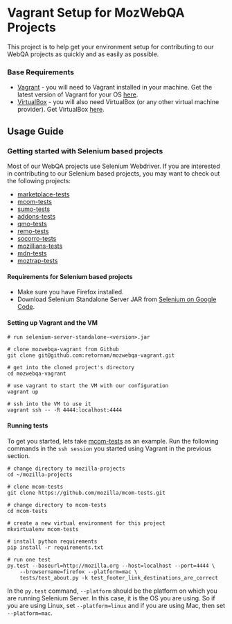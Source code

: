 # Vagrant Setup for MozWebQA Projects

This project is to help get your environment setup for contributing to our
WebQA projects as quickly and as easily as possible.

### Base Requirements

- [Vagrant][Vag] - you will need to Vagrant installed in your machine. Get 
  the latest version of Vagrant for your OS [here][VagDL].
- [VirtualBox][VB] - you will also need VirtualBox (or any other virtual 
  machine provider). Get VirtualBox [here][VBDL].

[Vag]: http://www.vagrantup.com/
[VagDL]: http://downloads.vagrantup.com/
[VB]: https://www.virtualbox.org/
[VBDL]: https://www.virtualbox.org/wiki/Downloads

## Usage Guide

### Getting started with Selenium based projects

Most of our WebQA projects use Selenium Webdriver. If you are interested in
contributing to our Selenium based projects, you may want to check out the
following projects:

- [marketplace-tests](https://github.com/mozilla/marketplace-tests)
- [mcom-tests](https://github.com/mozilla/mcom-tests)
- [sumo-tests](https://github.com/mozilla/sumo-tests)
- [addons-tests](https://github.com/mozilla/Addon-Tests)
- [qmo-tests](https://github.com/mozilla/qmo-tests)
- [remo-tests](https://github.com/mozilla/remo-tests)
- [socorro-tests](https://github.com/mozilla/Socorro-Tests)
- [mozillians-tests](https://github.com/mozilla/mozillians-tests)
- [mdn-tests](https://github.com/mozilla/mdn-tests)
- [moztrap-tests](https://github.com/mozilla/moztrap-tests)

#### Requirements for Selenium based projects

- Make sure you have Firefox installed.
- Download Selenium Standalone Server JAR from [Selenium on Google Code][GC].

[GC]: http://code.google.com/p/selenium/downloads/list

#### Setting up Vagrant and the VM

```
# run selenium-server-standalone-<version>.jar

# clone mozwebqa-vagrant from Github
git clone git@github.com:retornam/mozwebqa-vagrant.git

# get into the cloned project's directory
cd mozwebqa-vagrant

# use vagrant to start the VM with our configuration
vagrant up

# ssh into the VM to use it
vagrant ssh -- -R 4444:localhost:4444
```

#### Running tests

To get you started, lets take [mcom-tests][mt] as an example. Run the following
commands in the `ssh session` you started using Vagrant in the previous section.

[mt]: https://github.com/mozilla/mcom-tests

```
# change directory to mozilla-projects
cd ~/mozilla-projects

# clone mcom-tests
git clone https://github.com/mozilla/mcom-tests.git

# change directory to mcom-tests
cd mcom-tests

# create a new virtual environment for this project
mkvirtualenv mcom-tests

# install python requirements
pip install -r requirements.txt

# run one test
py.test --baseurl=http://mozilla.org --host=localhost --port=4444 \
	--browsername=firefox --platform=mac \
	tests/test_about.py	-k test_footer_link_destinations_are_correct
```

In the `py.test` command, `--platform` should be the platform on which you are
running Selenium Server. In this case, it is the OS you are using. So if you
are using Linux, set `--platform=linux` and if you are using Mac, then set 
`--platform=mac`.
